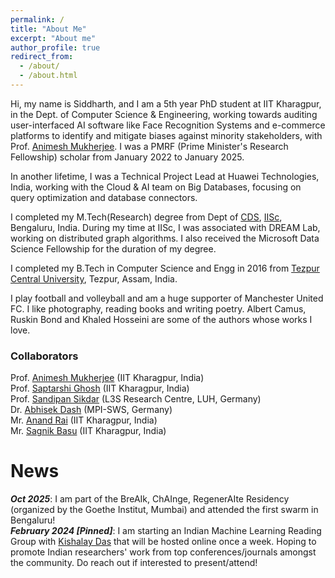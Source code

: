 ```yaml
---
permalink: /
title: "About Me"
excerpt: "About me"
author_profile: true
redirect_from: 
  - /about/
  - /about.html
---
```


Hi, my name is Siddharth, and I am a 5th year PhD student at IIT Kharagpur, in the Dept. of Computer Science & Engineering, working towards auditing user-interfaced AI software like Face Recognition Systems and e-commerce platforms to identify and mitigate biases against minority stakeholders, with Prof. [Animesh Mukherjee](https://cse.iitkgp.ac.in/~animeshm/). I was a PMRF (Prime Minister's Research Fellowship) scholar from January 2022 to January 2025. 

In another lifetime, I was a Technical Project Lead at Huawei Technologies, India, working with the Cloud & AI team on Big Databases, focusing on query optimization and database connectors.

I completed my M.Tech(Research) degree from Dept of [CDS](https://cds.iisc.ac.in/), [IISc](https://iisc.ac.in/), Bengaluru, India. During my time at IISc, I was associated with DREAM Lab, working on distributed graph algorithms. I also received the Microsoft Data Science Fellowship for the duration of my degree. 

I completed my B.Tech in Computer Science and Engg in 2016 from [Tezpur Central University](http://www.tezu.ernet.in/), Tezpur, Assam, India. 

I play football and volleyball and am a huge supporter of Manchester United FC. I like photography, reading books and writing poetry. Albert Camus, Ruskin Bond and Khaled Hosseini are some of the authors whose works I love. 

### Collaborators
Prof. [Animesh Mukherjee](https://cse.iitkgp.ac.in/~animeshm/) (IIT Kharagpur, India)    
Prof. [Saptarshi Ghosh](https://sites.google.com/site/saptarshighosh/) (IIT Kharagpur, India)    
Prof. [Sandipan Sikdar](https://sites.google.com/view/sandipanscssh/) (L3S Research Centre, LUH, Germany)    
Dr. [Abhisek Dash](https://sites.google.com/site/abhisek0193/) (MPI-SWS, Germany)    
Mr. [Anand Rai](https://www.linkedin.com/in/raianand1991/) (IIT Kharagpur, India)    
Mr. [Sagnik Basu](https://www.linkedin.com/in/sagnik-basu-098a55186/) (IIT Kharagpur, India)    

News
======
***Oct 2025***: I am part of the BreAIk, ChAInge, RegenerAIte Residency (organized by the Goethe Institut, Mumbai) and attended the first swarm in Bengaluru!      
***February 2024 [Pinned]***: I am starting an Indian Machine Learning Reading Group with [Kishalay Das](https://kdmsit.github.io/) that will be hosted online once a week. Hoping to promote Indian researchers' work from top conferences/journals amongst the community. Do reach out if interested to present/attend!      
